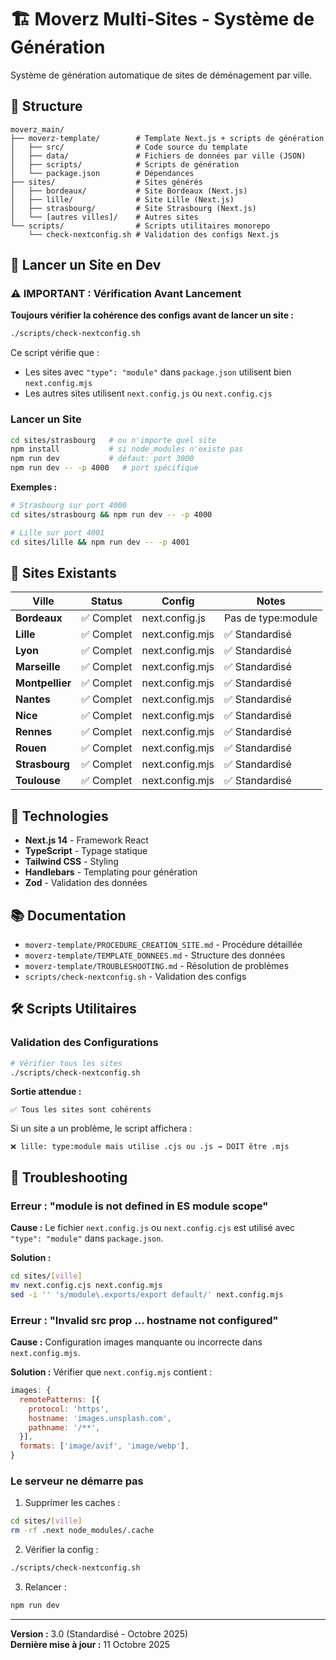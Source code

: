 # 🏗️ Moverz Multi-Sites - Système de Génération

Système de génération automatique de sites de déménagement par ville.

## 📁 Structure

```
moverz_main/
├── moverz-template/        # Template Next.js + scripts de génération
│   ├── src/                # Code source du template
│   ├── data/               # Fichiers de données par ville (JSON)
│   ├── scripts/            # Scripts de génération
│   └── package.json        # Dépendances
├── sites/                  # Sites générés
│   ├── bordeaux/           # Site Bordeaux (Next.js)
│   ├── lille/              # Site Lille (Next.js)
│   ├── strasbourg/         # Site Strasbourg (Next.js)
│   └── [autres villes]/    # Autres sites
└── scripts/                # Scripts utilitaires monorepo
    └── check-nextconfig.sh # Validation des configs Next.js
```

## 🚀 Lancer un Site en Dev

### ⚠️ IMPORTANT : Vérification Avant Lancement

**Toujours vérifier la cohérence des configs avant de lancer un site :**

```bash
./scripts/check-nextconfig.sh
```

Ce script vérifie que :
- Les sites avec `"type": "module"` dans `package.json` utilisent bien `next.config.mjs`
- Les autres sites utilisent `next.config.js` ou `next.config.cjs`

### Lancer un Site

```bash
cd sites/strasbourg   # ou n'importe quel site
npm install           # si node_modules n'existe pas
npm run dev           # défaut: port 3000
npm run dev -- -p 4000   # port spécifique
```

**Exemples :**
```bash
# Strasbourg sur port 4000
cd sites/strasbourg && npm run dev -- -p 4000

# Lille sur port 4001
cd sites/lille && npm run dev -- -p 4001
```

## 🎯 Sites Existants

| Ville | Status | Config | Notes |
|-------|--------|--------|-------|
| **Bordeaux** | ✅ Complet | next.config.js | Pas de type:module |
| **Lille** | ✅ Complet | next.config.mjs | ✅ Standardisé |
| **Lyon** | ✅ Complet | next.config.mjs | ✅ Standardisé |
| **Marseille** | ✅ Complet | next.config.mjs | ✅ Standardisé |
| **Montpellier** | ✅ Complet | next.config.mjs | ✅ Standardisé |
| **Nantes** | ✅ Complet | next.config.mjs | ✅ Standardisé |
| **Nice** | ✅ Complet | next.config.mjs | ✅ Standardisé |
| **Rennes** | ✅ Complet | next.config.mjs | ✅ Standardisé |
| **Rouen** | ✅ Complet | next.config.mjs | ✅ Standardisé |
| **Strasbourg** | ✅ Complet | next.config.mjs | ✅ Standardisé |
| **Toulouse** | ✅ Complet | next.config.mjs | ✅ Standardisé |

## 🔧 Technologies

- **Next.js 14** - Framework React
- **TypeScript** - Typage statique
- **Tailwind CSS** - Styling
- **Handlebars** - Templating pour génération
- **Zod** - Validation des données

## 📚 Documentation

- `moverz-template/PROCEDURE_CREATION_SITE.md` - Procédure détaillée
- `moverz-template/TEMPLATE_DONNEES.md` - Structure des données
- `moverz-template/TROUBLESHOOTING.md` - Résolution de problèmes
- `scripts/check-nextconfig.sh` - Validation des configs

## 🛠️ Scripts Utilitaires

### Validation des Configurations

```bash
# Vérifier tous les sites
./scripts/check-nextconfig.sh
```

**Sortie attendue :**
```
✅ Tous les sites sont cohérents
```

Si un site a un problème, le script affichera :
```
❌ lille: type:module mais utilise .cjs ou .js → DOIT être .mjs
```

## 🐛 Troubleshooting

### Erreur : "module is not defined in ES module scope"

**Cause :** Le fichier `next.config.js` ou `next.config.cjs` est utilisé avec `"type": "module"` dans `package.json`.

**Solution :**
```bash
cd sites/[ville]
mv next.config.cjs next.config.mjs
sed -i '' 's/module\.exports/export default/' next.config.mjs
```

### Erreur : "Invalid src prop ... hostname not configured"

**Cause :** Configuration images manquante ou incorrecte dans `next.config.mjs`.

**Solution :** Vérifier que `next.config.mjs` contient :
```javascript
images: {
  remotePatterns: [{
    protocol: 'https',
    hostname: 'images.unsplash.com',
    pathname: '/**',
  }],
  formats: ['image/avif', 'image/webp'],
}
```

### Le serveur ne démarre pas

1. Supprimer les caches :
```bash
cd sites/[ville]
rm -rf .next node_modules/.cache
```

2. Vérifier la config :
```bash
./scripts/check-nextconfig.sh
```

3. Relancer :
```bash
npm run dev
```

---

**Version :** 3.0 (Standardisé - Octobre 2025)  
**Dernière mise à jour :** 11 Octobre 2025
